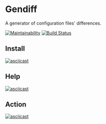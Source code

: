 # Gendiff
A generator of configuration files' differences.

[![Maintainability](https://api.codeclimate.com/v1/badges/a6c7ac3ac382b15676a0/maintainability)](https://codeclimate.com/github/badcookie/hexlet-gendiff/maintainability)
[![Build Status](https://travis-ci.org/badcookie/hexlet-gendiff.svg?branch=master)](https://travis-ci.org/badcookie/hexlet-gendiff)

## Install
[![asciicast](https://asciinema.org/a/1EX9M6ojILxCmk97ci6Dj8RO6.svg)](https://asciinema.org/a/1EX9M6ojILxCmk97ci6Dj8RO6)

## Help
[![asciicast](https://asciinema.org/a/8fLPDVpiePvZiyOnW4i4q4xQ2.svg)](https://asciinema.org/a/8fLPDVpiePvZiyOnW4i4q4xQ2)

## Action
[![asciicast](https://asciinema.org/a/FD8WS7Reeht6cMpQ5hmUzU63q.svg)](https://asciinema.org/a/FD8WS7Reeht6cMpQ5hmUzU63q)

